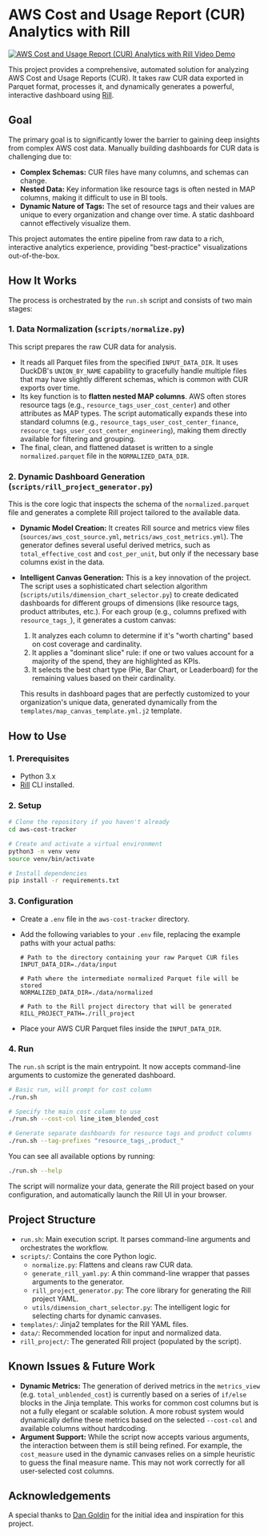 # AWS Cost and Usage Report (CUR) Analytics with Rill

[![AWS Cost and Usage Report (CUR) Analytics with Rill Video Demo](https://img.youtube.com/vi/7AYJUm1w2SQ/maxresdefault.jpg)](https://youtu.be/7AYJUm1w2SQ)

This project provides a comprehensive, automated solution for analyzing AWS Cost and Usage Reports (CUR). It takes raw CUR data exported in Parquet format, processes it, and dynamically generates a powerful, interactive dashboard using [Rill](https://www.rilldata.com/).

## Goal

The primary goal is to significantly lower the barrier to gaining deep insights from complex AWS cost data. Manually building dashboards for CUR data is challenging due to:

- **Complex Schemas:** CUR files have many columns, and schemas can change.
- **Nested Data:** Key information like resource tags is often nested in MAP columns, making it difficult to use in BI tools.
- **Dynamic Nature of Tags:** The set of resource tags and their values are unique to every organization and change over time. A static dashboard cannot effectively visualize them.

This project automates the entire pipeline from raw data to a rich, interactive analytics experience, providing "best-practice" visualizations out-of-the-box.

## How It Works

The process is orchestrated by the `run.sh` script and consists of two main stages:

### 1. Data Normalization (`scripts/normalize.py`)

This script prepares the raw CUR data for analysis.

- It reads all Parquet files from the specified `INPUT_DATA_DIR`. It uses DuckDB's `UNION_BY_NAME` capability to gracefully handle multiple files that may have slightly different schemas, which is common with CUR exports over time.
- Its key function is to **flatten nested MAP columns**. AWS often stores resource tags (e.g., `resource_tags_user_cost_center`) and other attributes as MAP types. The script automatically expands these into standard columns (e.g., `resource_tags_user_cost_center_finance`, `resource_tags_user_cost_center_engineering`), making them directly available for filtering and grouping.
- The final, clean, and flattened dataset is written to a single `normalized.parquet` file in the `NORMALIZED_DATA_DIR`.

### 2. Dynamic Dashboard Generation (`scripts/rill_project_generator.py`)

This is the core logic that inspects the schema of the `normalized.parquet` file and generates a complete Rill project tailored to the available data.

- **Dynamic Model Creation:** It creates Rill source and metrics view files (`sources/aws_cost_source.yml`, `metrics/aws_cost_metrics.yml`). The generator defines several useful derived metrics, such as `total_effective_cost` and `cost_per_unit`, but only if the necessary base columns exist in the data.

- **Intelligent Canvas Generation:** This is a key innovation of the project. The script uses a sophisticated chart selection algorithm (`scripts/utils/dimension_chart_selector.py`) to create dedicated dashboards for different groups of dimensions (like resource tags, product attributes, etc.). For each group (e.g., columns prefixed with `resource_tags_`), it generates a custom canvas:

  1.  It analyzes each column to determine if it's "worth charting" based on cost coverage and cardinality.
  2.  It applies a "dominant slice" rule: if one or two values account for a majority of the spend, they are highlighted as KPIs.
  3.  It selects the best chart type (Pie, Bar Chart, or Leaderboard) for the remaining values based on their cardinality.

  This results in dashboard pages that are perfectly customized to your organization's unique data, generated dynamically from the `templates/map_canvas_template.yml.j2` template.

## How to Use

### 1. Prerequisites

- Python 3.x
- [Rill](https://docs.rilldata.com/install) CLI installed.

### 2. Setup

```bash
# Clone the repository if you haven't already
cd aws-cost-tracker

# Create and activate a virtual environment
python3 -m venv venv
source venv/bin/activate

# Install dependencies
pip install -r requirements.txt
```

### 3. Configuration

- Create a `.env` file in the `aws-cost-tracker` directory.
- Add the following variables to your `.env` file, replacing the example paths with your actual paths:

  ```
  # Path to the directory containing your raw Parquet CUR files
  INPUT_DATA_DIR=./data/input

  # Path where the intermediate normalized Parquet file will be stored
  NORMALIZED_DATA_DIR=./data/normalized

  # Path to the Rill project directory that will be generated
  RILL_PROJECT_PATH=./rill_project
  ```

- Place your AWS CUR Parquet files inside the `INPUT_DATA_DIR`.

### 4. Run

The `run.sh` script is the main entrypoint. It now accepts command-line arguments to customize the generated dashboard.

```bash
# Basic run, will prompt for cost column
./run.sh

# Specify the main cost column to use
./run.sh --cost-col line_item_blended_cost

# Generate separate dashboards for resource tags and product columns
./run.sh --tag-prefixes "resource_tags_,product_"
```

You can see all available options by running:

```bash
./run.sh --help
```

The script will normalize your data, generate the Rill project based on your configuration, and automatically launch the Rill UI in your browser.

## Project Structure

- `run.sh`: Main execution script. It parses command-line arguments and orchestrates the workflow.
- `scripts/`: Contains the core Python logic.
  - `normalize.py`: Flattens and cleans raw CUR data.
  - `generate_rill_yaml.py`: A thin command-line wrapper that passes arguments to the generator.
  - `rill_project_generator.py`: The core library for generating the Rill project YAML.
  - `utils/dimension_chart_selector.py`: The intelligent logic for selecting charts for dynamic canvases.
- `templates/`: Jinja2 templates for the Rill YAML files.
- `data/`: Recommended location for input and normalized data.
- `rill_project/`: The generated Rill project (populated by the script).

## Known Issues & Future Work

- **Dynamic Metrics:** The generation of derived metrics in the `metrics_view` (e.g. `total_unblended_cost`) is currently based on a series of `if/else` blocks in the Jinja template. This works for common cost columns but is not a fully elegant or scalable solution. A more robust system would dynamically define these metrics based on the selected `--cost-col` and available columns without hardcoding.
- **Argument Support:** While the script now accepts various arguments, the interaction between them is still being refined. For example, the `cost_measure` used in the dynamic canvases relies on a simple heuristic to guess the final measure name. This may not work correctly for all user-selected cost columns.

## Acknowledgements

A special thanks to [Dan Goldin](https://github.com/dangoldin) for the initial idea and inspiration for this project.
